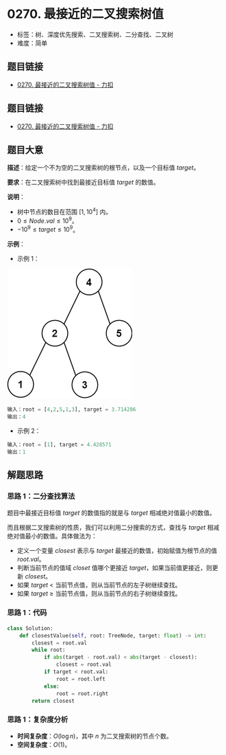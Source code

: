 # 0270. 最接近的二叉搜索树值

- 标签：树、深度优先搜索、二叉搜索树、二分查找、二叉树
- 难度：简单

## 题目链接

- [0270. 最接近的二叉搜索树值 - 力扣](https://leetcode.cn/problems/closest-binary-search-tree-value/)

## 题目链接

- [0270. 最接近的二叉搜索树值 - 力扣](https://leetcode.cn/problems/closest-binary-search-tree-value/)

## 题目大意

**描述**：给定一个不为空的二叉搜索树的根节点，以及一个目标值 $target$。

**要求**：在二叉搜索树中找到最接近目标值 $target$ 的数值。

**说明**：

-  树中节点的数目在范围 $[1, 10^4]$ 内。
- $0 \le Node.val \le 10^9$。
- $-10^9 \le target \le 10^9$。

**示例**：

- 示例 1：

![](../images/20201024027001.jpg)

```python
输入：root = [4,2,5,1,3], target = 3.714286
输出：4
```

- 示例 2：

```python
输入：root = [1], target = 4.428571
输出：1
```

## 解题思路

### 思路 1：二分查找算法

题目中最接近目标值 $target$ 的数值指的就是与 $target$ 相减绝对值最小的数值。

而且根据二叉搜索树的性质，我们可以利用二分搜索的方式，查找与 $target$ 相减绝对值最小的数值。具体做法为：

- 定义一个变量 $closest$ 表示与 $target$ 最接近的数值，初始赋值为根节点的值 $root.val$。
- 判断当前节点的值域 $closet$ 值哪个更接近 $target$，如果当前值更接近，则更新 $closest$。
- 如果 $target$ < 当前节点值，则从当前节点的左子树继续查找。
- 如果 $target$ ≥ 当前节点值，则从当前节点的右子树继续查找。

### 思路 1：代码

```python
class Solution:
    def closestValue(self, root: TreeNode, target: float) -> int:
        closest = root.val
        while root:
            if abs(target - root.val) < abs(target - closest):
                closest = root.val
            if target < root.val:
                root = root.left
            else:
                root = root.right
        return closest
```

### 思路 1：复杂度分析

- **时间复杂度**：$O(\log n)$，其中 $n$ 为二叉搜索树的节点个数。
- **空间复杂度**：$O(1)$。

